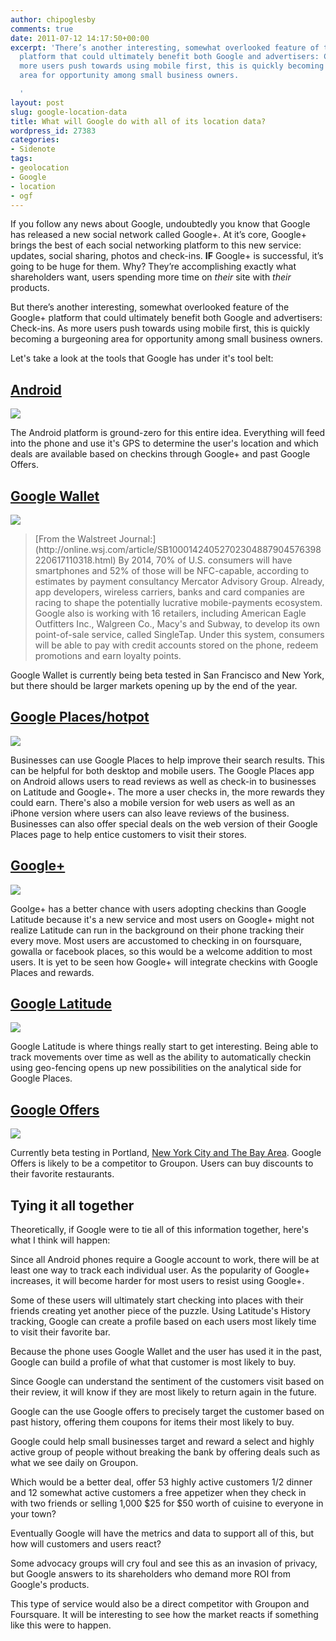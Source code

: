 ```yaml
---
author: chipoglesby
comments: true
date: 2011-07-12 14:17:50+00:00
excerpt: 'There’s another interesting, somewhat overlooked feature of the Google+
  platform that could ultimately benefit both Google and advertisers: Check-ins. As
  more users push towards using mobile first, this is quickly becoming a burgeoning
  area for opportunity among small business owners.

  '
layout: post
slug: google-location-data
title: What will Google do with all of its location data?
wordpress_id: 27383
categories:
- Sidenote
tags:
- geolocation
- Google
- location
- ogf
---
```


If you follow any news about Google, undoubtedly you know that Google has released a new social network called Google+. At it’s core, Google+ brings the best of each social networking platform to this new service: updates, social sharing, photos and check-ins. **IF** Google+ is successful, it’s going to be huge for them. Why? They’re accomplishing exactly what shareholders want, users spending more time on _their_ site with _their_ products.

But there’s another interesting, somewhat overlooked feature of the Google+ platform that could ultimately benefit both Google and advertisers: Check-ins. As more users push towards using mobile first, this is quickly becoming a burgeoning area for opportunity among small business owners.

Let's take a look at the tools that Google has under it's tool belt:


## [Android](http://www.android.com/)


![](https://s3.amazonaws.com/chipoglesby.com/wp-content/uploads/2011/06/google/googleandroid.jpg)

The Android platform is ground-zero for this entire idea. Everything will feed into the phone and use it's GPS to determine the user's location and which deals are available based on checkins through Google+ and past Google Offers.


## [Google Wallet](http://www.google.com/wallet)


![](https://s3.amazonaws.com/chipoglesby.com/wp-content/uploads/2011/06/google/googlewallet.jpg)


<blockquote>[From the Walstreet Journal:](http://online.wsj.com/article/SB10001424052702304887904576398220617110318.html) By 2014, 70% of U.S. consumers will have smartphones and 52% of those will be NFC-capable, according to estimates by payment consultancy Mercator Advisory Group. Already, app developers, wireless carriers, banks and card companies are racing to shape the potentially lucrative mobile-payments ecosystem. Google also is working with 16 retailers, including American Eagle Outfitters Inc., Walgreen Co., Macy's and Subway, to develop its own point-of-sale service, called SingleTap. Under this system, consumers will be able to pay with credit accounts stored on the phone, redeem promotions and earn loyalty points.</blockquote>


Google Wallet is currently being beta tested in San Francisco and New York, but there should be larger markets opening up by the end of the year.


## [Google Places/hotpot](http://www.google.com/places)


![](https://s3.amazonaws.com/chipoglesby.com/wp-content/uploads/2011/06/google/googlehotpot.jpg )

Businesses can use Google Places to help improve their search results. This can be helpful for both desktop and mobile users. The Google Places app on Android allows users to read reviews as well as check-in to businesses on Latitude and Google+. The more a user checks in, the more rewards they could earn. There's also a mobile version for web users as well as an iPhone version where users can also leave reviews of the business. Businesses can also offer special deals on the web version of their Google Places page to help entice customers to visit their stores.


## [Google+](http://plus.google.com)


![](https://s3.amazonaws.com/chipoglesby.com/wp-content/uploads/2011/06/google/googleplus.jpg)

Goolge+ has a better chance with users adopting checkins than Google Latitude because it's a new service and most users on Google+ might not realize Latitude can run in the background on their phone tracking their every move. Most users are accustomed to checking in on foursquare, gowalla or facebook places, so this would be a welcome addition to most users. It is yet to be seen how Google+ will integrate checkins with Google Places and rewards.


## [Google Latitude](http://www.google.com/latitude)


![](https://s3.amazonaws.com/chipoglesby.com/wp-content/uploads/2011/06/google/latitudecheckins.jpg)

Google Latitude is where things really start to get interesting. Being able to track movements over time as well as the ability to automatically checkin using geo-fencing opens up new possibilities on the analytical side for Google Places.


## [Google Offers](http://www.google.com/offers)


![](https://s3.amazonaws.com/chipoglesby.com/wp-content/uploads/2011/06/google/googleoffers.jpg)

Currently beta testing in Portland, [New York City and The Bay Area](http://googleblog.blogspot.com/2011/07/google-offers-beta-launching-in-new.html). Google Offers is likely to be a competitor to Groupon. Users can buy discounts to their favorite restaurants.


## Tying it all together


Theoretically, if Google were to tie all of this information together, here's what I think will happen:

Since all Android phones require a Google account to work, there will be at least one way to track each individual user. As the popularity of Google+ increases, it will become harder for most users to resist using Google+.

Some of these users will ultimately start checking into places with their friends creating yet another piece of the puzzle. Using Latitude's History tracking, Google can create a profile based on each users most likely time to visit their favorite bar.

Because the phone uses Google Wallet and the user has used it in the past, Google can build a profile of what that customer is most likely to buy.

Since Google can understand the sentiment of the customers visit based on their review, it will know if they are most likely to return again in the future.

Google can the use Google offers to precisely target the customer based on past history, offering them coupons for items their most likely to buy.

Google could help small businesses target and reward a select and highly active group of people without breaking the bank by offering deals such as what we see daily on Groupon.

Which would be a better deal, offer 53 highly active customers 1/2 dinner and 12 somewhat active customers a free appetizer when they check in with two friends or selling 1,000 $25 for $50 worth of cuisine to everyone in your town?

Eventually Google will have the metrics and data to support all of this, but how will customers and users react?

Some advocacy groups will cry foul and see this as an invasion of privacy, but Google answers to its shareholders who demand more ROI from Google's products.

This type of service would also be a direct competitor with Groupon and Foursquare. It will be interesting to see how the market reacts if something like this were to happen.
